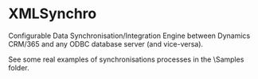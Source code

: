 # XMLSynchro
Configurable Data Synchronisation/Integration Engine between Dynamics CRM/365 and any ODBC database server (and vice-versa).

See some real examples of synchronisations processes in the \Samples folder.
